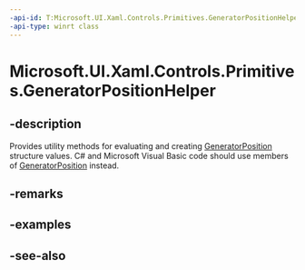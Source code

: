 ```yaml
---
-api-id: T:Microsoft.UI.Xaml.Controls.Primitives.GeneratorPositionHelper
-api-type: winrt class
---
```


<!-- Class syntax.
public class GeneratorPositionHelper : Windows.UI.Xaml.Controls.Primitives.IGeneratorPositionHelper
-->

# Microsoft.UI.Xaml.Controls.Primitives.GeneratorPositionHelper

## -description
Provides utility methods for evaluating and creating [GeneratorPosition](generatorposition.md) structure values. C# and Microsoft Visual Basic code should use members of [GeneratorPosition](generatorposition.md) instead.

## -remarks

## -examples

## -see-also
